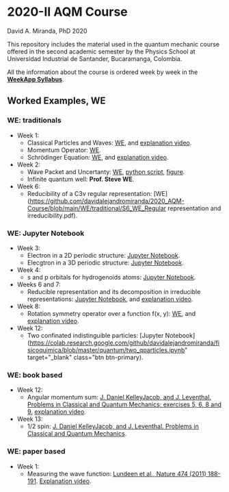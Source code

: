 # 2020-II AQM Course
David A. Miranda, PhD
2020

This repository includes the material used in the quantum mechanic course offered in the second academic semester by the Physics School at Universidad Industrial de Santander, Bucaramanga, Colombia.

All the information about the course is ordered week by week in the **[WeekApp Syllabus](https://weekapp.co/#/1ORJQOC0rXLhaU6Yz8GAoRPX7q2ZNTW0-pwZw_cp46Dc/0)**.

## Worked Examples, WE

### WE: traditionals
+ Week 1: 
  + Classical Particles and Waves: [WE](https://github.com/davidalejandromiranda/2020_AQM-Course/blob/main/WE/traditional/S1_WE_ClassicalParticlesAndWaves_David.pdf), and [explanation video](https://youtu.be/Fe0A861ZIyA?t=94).
  + Momentum Operator: [WE](https://github.com/davidalejandromiranda/2020_AQM-Course/blob/main/WE/traditional/S1_WE_MomentumOperator_David.pdf).
  + Schrödinger Equation: [WE](https://github.com/davidalejandromiranda/2020_AQM-Course/blob/main/WE/traditional/S1_WE_ScrhodingerEquation_David.pdf), and [explanation video](https://youtu.be/Fe0A861ZIyA?t=592).
+ Week 2:
  + Wave Packet and Uncertanty: [WE](https://github.com/davidalejandromiranda/2020_AQM-Course/blob/main/WE/traditional/S2_WE6_WavePacketAndUncertainty_David.pdf), [python script](https://github.com/davidalejandromiranda/2020_AQM-Course/blob/main/WE/traditional/S2_WE6_pythonScript.py), [figure](https://github.com/davidalejandromiranda/2020_AQM-Course/blob/main/WE/traditional/S2_WE6_UncertaintyPlots.png).
  + Infinite quantum well: **Prof. Steve WE**.
+ Week 6:
  + Reducibility of a C3v regular representation:  [WE](https://github.com/davidalejandromiranda/2020_AQM-Course/blob/main/WE/traditional/S6_WE_Regular representation and irreducibility.pdf).
### WE: Jupyter Notebook
+ Week 3: 
  + Electron in a 2D periodic structure: [Jupyter Notebook](https://colab.research.google.com/github/davidalejandromiranda/estadoSolido/blob/master/S4_EnergiaCelda2D_ElectronLibre.ipynb).
  + Elecgtron in a 3D periodic structure: [Jupyter Notebook](https://colab.research.google.com/github/davidalejandromiranda/estadoSolido/blob/master/S4_G4_EstructuraBandasFCC/S4_G4_EstructuraBandasFCC.ipynb).
+ Week 4:
  + s and p orbitals for hydrogenoids atoms: [Jupyter Notebook](https://colab.research.google.com/github/davidalejandromiranda/estadoSolido/blob/master/S2_HibridacionOrbitales.ipynb).
+ Weeks 6 and 7:
  +  Reducible representation and its decomposition in irreducible representations: [Jupyter Notebook](https://colab.research.google.com/github/davidalejandromiranda/fisicoquimica/blob/master/quantum/representaciones_reducibles.ipynb), and [explanation video](https://youtu.be/Bx4ybZEEbmg).
+ Week 8:
  + Rotation symmetry operator over a function f(x, y): [WE](https://colab.research.google.com/github/davidalejandromiranda/fisicoquimica/blob/master/quantum/Operador_Cn_Sobre_Funcion.ipynb), and [explanation video](https://youtu.be/aR-XsWcDReM).
+ Week 12:
  + Two confinated indistinguible particles: [Jupyter Notebook](https://colab.research.google.com/github/davidalejandromiranda/fisicoquimica/blob/master/quantum/two_qparticles.ipynb" target="_blank"   class="btn btn-primary).
### WE: book based
+ Week 12:
  + Angular momentum sum: [J. Daniel KelleyJacob, and J. Leventhal. Problems in Classical and Quantum Mechanics; exercises 5, 6, 8 and 9](https://link.springer.com/content/pdf/10.1007%2F978-3-319-46664-4_8.pdf), [explanation video](https://youtu.be/Ymo3MbE0U3Y).
+ Week 13:
  + 1/2 spin: [J. Daniel KelleyJacob, and J. Leventhal. Problems in Classical and Quantum Mechanics](https://link.springer.com/content/pdf/10.1007%2F978-3-319-46664-4_9.pdf).
### WE: paper based
+ Week 1:
  + Measuring the wave function: [Lundeen et al., Nature 474 (2011) 188-191](https://www.nature.com/articles/nature10120).  [Explanation video](https://youtu.be/Fe0A861ZIyA?t=1326).